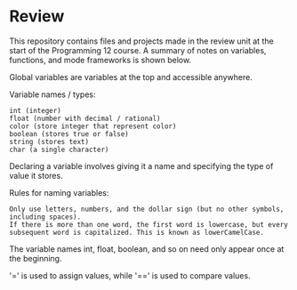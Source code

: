 # Review
This repository contains files and projects made in the review unit at the start of the Programming 12 course. A summary of notes on variables, functions, and mode frameworks is shown below.

Global variables are variables at the top and accessible anywhere.

Variable names / types:

    int (integer)
    float (number with decimal / rational)
    color (store integer that represent color)
    boolean (stores true or false)
    string (stores text)
    char (a single character)

Declaring a variable involves giving it a name and specifying the type of value it stores.

Rules for naming variables:

    Only use letters, numbers, and the dollar sign (but no other symbols, including spaces).
    If there is more than one word, the first word is lowercase, but every subsequent word is capitalized. This is known as lowerCamelCase.

The variable names int, float, boolean, and so on need only appear once at the beginning.

'=' is used to assign values, while '==' is used to compare values.
